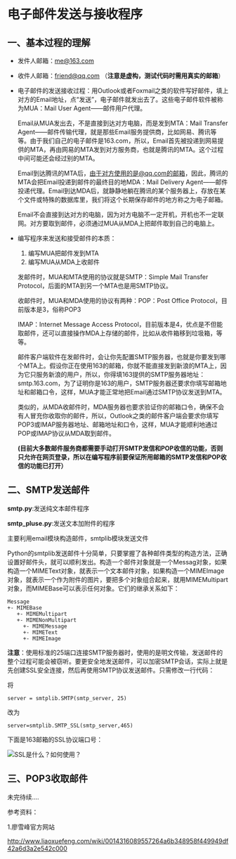 # 电子邮件发送与接收程序

## 一、基本过程的理解

- 发件人邮箱：me@163.com

- 收件人邮箱：friend@qq.com   （**注意是虚构，测试代码时需用真实的邮箱**）

- 电子邮件的发送接收过程：用Outlook或者Foxmail之类的软件写好邮件，填上对方的Email地址，点“发送”，电子邮件就发出去了。这些电子邮件软件被称为MUA：Mail User Agent——邮件用户代理。

  Email从MUA发出去，不是直接到达对方电脑，而是发到MTA：Mail Transfer Agent——邮件传输代理，就是那些Email服务提供商，比如网易、腾讯等等。由于我们自己的电子邮件是163.com，所以，Email首先被投递到网易提供的MTA，再由网易的MTA发到对方服务商，也就是腾讯的MTA。这个过程中间可能还会经过别的MTA。

  Email到达腾讯的MTA后，由于对方使用的是@qq.com的邮箱，因此，腾讯的MTA会把Email投递到邮件的最终目的地MDA：Mail Delivery Agent——邮件投递代理。Email到达MDA后，就静静地躺在腾讯的某个服务器上，存放在某个文件或特殊的数据库里，我们将这个长期保存邮件的地方称之为电子邮箱。

  Email不会直接到达对方的电脑，因为对方电脑不一定开机，开机也不一定联网。对方要取到邮件，必须通过MUA从MDA上把邮件取到自己的电脑上。

- 编写程序来发送和接受邮件的本质：

  1. 编写MUA把邮件发到MTA
  2. 编写MUA从MDA上收邮件

  发邮件时，MUA和MTA使用的协议就是SMTP：Simple Mail Transfer Protocol，后面的MTA到另一个MTA也是用SMTP协议。

  收邮件时，MUA和MDA使用的协议有两种：POP：Post Office Protocol，目前版本是3，俗称POP3

  IMAP：Internet Message Access Protocol，目前版本是4，优点是不但能取邮件，还可以直接操作MDA上存储的邮件，比如从收件箱移到垃圾箱，等等。

  邮件客户端软件在发邮件时，会让你先配置SMTP服务器，也就是你要发到哪个MTA上。假设你正在使用163的邮箱，你就不能直接发到新浪的MTA上，因为它只服务新浪的用户，所以，你得填163提供的SMTP服务器地址：smtp.163.com，为了证明你是163的用户，SMTP服务器还要求你填写邮箱地址和邮箱口令，这样，MUA才能正常地把Email通过SMTP协议发送到MTA。

  类似的，从MDA收邮件时，MDA服务器也要求验证你的邮箱口令，确保不会有人冒充你收取你的邮件，所以，Outlook之类的邮件客户端会要求你填写POP3或IMAP服务器地址、邮箱地址和口令，这样，MUA才能顺利地通过POP或IMAP协议从MDA取到邮件。

  **(目前大多数邮件服务商都需要手动打开SMTP发信和POP收信的功能，否则只允许在网页登录，所以在编写程序前要保证所用邮箱的SMTP发信和POP收信的功能已打开）**

## 二、SMTP发送邮件

**smtp.py**:发送纯文本邮件程序

**smtp_pluse.py**:发送文本加附件的程序

主要利用email模块构造邮件，smtplib模块发送文件

Python的smtplib发送邮件十分简单，只要掌握了各种邮件类型的构造方法，正确设置好邮件头，就可以顺利发出。构造一个邮件对象就是一个Messag对象，如果构造一个MIMEText对象，就表示一个文本邮件对象，如果构造一个MIMEImage对象，就表示一个作为附件的图片，要把多个对象组合起来，就用MIMEMultipart对象，而MIMEBase可以表示任何对象。它们的继承关系如下：

    Message
    +- MIMEBase
       +- MIMEMultipart
       +- MIMENonMultipart
         +- MIMEMessage
         +- MIMEText
         +- MIMEImage
**注意**：使用标准的25端口连接SMTP服务器时，使用的是明文传输，发送邮件的整个过程可能会被窃听。要更安全地发送邮件，可以加密SMTP会话，实际上就是先创建SSL安全连接，然后再使用SMTP协议发送邮件。只需修改一行代码：

将

    server = smtplib.SMTP(smtp_server, 25)
改为

    server=smtplib.SMTP_SSL(smtp_server,465)
下面是163邮箱的SSL协议端口号：

![SSL是什么？如何使用？](http://img3.cache.netease.com/help/2011/2/1/20110201092607e93ce.jpg)

## 三、POP3收取邮件

未完待续....







参考资料：

1.廖雪峰官方网站

http://www.liaoxuefeng.com/wiki/0014316089557264a6b348958f449949df42a6d3a2e542c000














